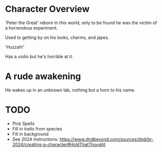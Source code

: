 # Character Overview
'Peter the Great' reborn in this world, only to be found he was the victim of a horrendous experiment.

Used to getting by on his looks, charms, and japes.

'Huzzah!'

Has a violin but he's horrible at it.

# A rude awakening
He wakes up in an unknown lab, nothing but a horn to his name.

# TODO
- Pick Spells
- Fill in traits from species
- Fill in background
- See 2024 instructions: https://www.dndbeyond.com/sources/dnd/br-2024/creating-a-character#HoldThatThought

